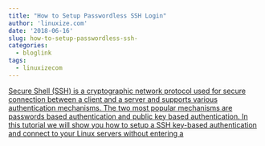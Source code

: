 ```yaml
---
title: "How to Setup Passwordless SSH Login"
author: 'linuxize.com'
date: '2018-06-16'
slug: how-to-setup-passwordless-ssh-
categories:
  - bloglink
tags:
  - linuxizecom
---
```


[Secure Shell (SSH) is a cryptographic network protocol used for secure connection between a client and a server and supports various authentication mechanisms. The two most popular mechanisms are passwords based authentication and public key based authentication. In this tutorial we will show you how to setup a SSH key-based authentication and connect to your Linux servers without entering a<i class="fas fa-external-link-alt"></i>](https://linuxize.com/post/how-to-setup-passwordless-ssh-login/)

